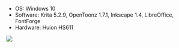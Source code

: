 - OS: Windows 10
- Software: Krita 5.2.9, OpenToonz 1.7.1, Inkscape 1.4, LibreOffice, FontForge
- Hardware: Huion HS611
  
![](https://komarev.com/ghpvc/?username=micheliaHEART&color=blueviolet)
<!--
**micheliaHEART/micheliaHEART** is a ✨ _special_ ✨ repository because its `README.md` (this file) appears on your GitHub profile.

Here are some ideas to get you started:

- 🔭 I’m currently working on ...
- 🌱 I’m currently learning ...
- 👯 I’m looking to collaborate on ...
- 🤔 I’m looking for help with ...
- 💬 Ask me about ...
- 📫 How to reach me: ...
- 😄 Pronouns: ...
- ⚡ Fun fact: ...
-->
